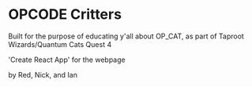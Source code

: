 # OPCODE Critters

Built for the purpose of educating y'all about OP_CAT, as part of Taproot Wizards/Quantum Cats Quest 4


'Create React App' for the webpage


by Red, Nick, and Ian